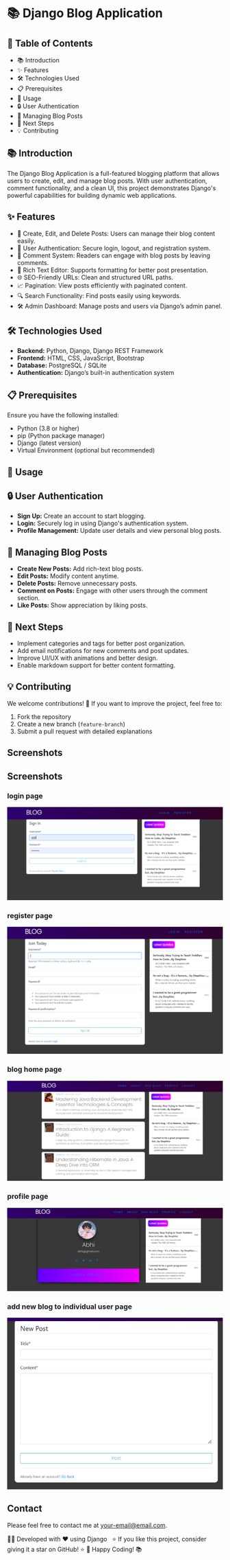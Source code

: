 # 📚 Django Blog Application

## 📌 Table of Contents

* 📚 Introduction
* ✨ Features
* 🛠 Technologies Used
* 📋 Prerequisites
* 📌 Usage
* 🔒 User Authentication
* 📌 Managing Blog Posts
* 💪 Next Steps
* 💡 Contributing

## 📚 Introduction

The Django Blog Application is a full-featured blogging platform that allows users to create, edit, and manage blog posts. With user authentication, comment functionality, and a clean UI, this project demonstrates Django's powerful capabilities for building dynamic web applications.

## ✨ Features

*   📝 Create, Edit, and Delete Posts: Users can manage their blog content easily.
*   🔗 User Authentication: Secure login, logout, and registration system.
*   💨 Comment System: Readers can engage with blog posts by leaving comments.
*   🚿 Rich Text Editor: Supports formatting for better post presentation.
*   🌐 SEO-Friendly URLs: Clean and structured URL paths.
*   📈 Pagination: View posts efficiently with paginated content.
*   🔍 Search Functionality: Find posts easily using keywords.
*   🛠 Admin Dashboard: Manage posts and users via Django’s admin panel.

## 🛠 Technologies Used

*   **Backend:** Python, Django, Django REST Framework
*   **Frontend:** HTML, CSS, JavaScript, Bootstrap
*   **Database:** PostgreSQL / SQLite
*   **Authentication:** Django’s built-in authentication system


## 📋 Prerequisites

Ensure you have the following installed:

*   Python (3.8 or higher)
*   pip (Python package manager)
*   Django (latest version)
*   Virtual Environment (optional but recommended)

## 📌 Usage

## 🔒 User Authentication

*   **Sign Up:** Create an account to start blogging.
*   **Login:** Securely log in using Django's authentication system.
*   **Profile Management:** Update user details and view personal blog posts.

## 📌 Managing Blog Posts

*   **Create New Posts:** Add rich-text blog posts.
*   **Edit Posts:** Modify content anytime.
*   **Delete Posts:** Remove unnecessary posts.
*   **Comment on Posts:** Engage with other users through the comment section.
*   **Like Posts:** Show appreciation by liking posts.

## 💪 Next Steps

*   Implement categories and tags for better post organization.
*   Add email notifications for new comments and post updates.
*   Improve UI/UX with animations and better design.
*   Enable markdown support for better content formatting.

## 💡 Contributing

We welcome contributions! 🎉 If you want to improve the project, feel free to:

1.  Fork the repository
2.  Create a new branch (`feature-branch`)
3.  Submit a pull request with detailed explanations

## Screenshots

## Screenshots
### login page
![Screenshot 1](https://github.com/abhiram-1729/Django-Blog-application/blob/main/media/profile_pics/login%20page.png)
### register page
![Screenshot 2](https://github.com/abhiram-1729/Django-Blog-application/blob/main/media/profile_pics/register%20page.png)
### blog home page
![Screenshot 3](https://github.com/abhiram-1729/Django-Blog-application/blob/main/media/profile_pics/home%20page.png)
### profile page
![Screenshot 3](https://github.com/abhiram-1729/Django-Blog-application/blob/main/media/profile_pics/profile%20page.png)
### add new blog to individual user page
![Screenshot 3](https://github.com/abhiram-1729/Django-Blog-application/blob/main/media/profile_pics/new%20post.png)


## Contact

Please feel free to contact me at your-email@email.com.

👨‍💻 Developed with ❤️ using Django  
⭐ If you like this project, consider giving it a star on GitHub! ⭐
🚀 Happy Coding! 📚
